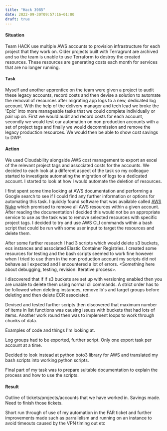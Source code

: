 ```yaml
---
title: "Hack 3985"
date: 2022-09-30T09:57:16+01:00
draft: true
---
```


#### Situation

Team HACK use multiple AWS accounts to provision infrastructure for each project that they work on. Older projects built with Terragrunt are archived and so the team is unable to use Terraform to destroy the created resources. These resources are generating costs each month for services that are no longer running.

#### Task

Myself and another apprentice on the team were given a project to audit these legacy accounts, record costs and then devise a solution to automate the removal of resources after migrating app logs to a new, dedicated log account. With the help of the delivery manager and tech lead we broke the 'Epic' into more manageable tasks that we could complete individually or pair up on. First we would audit and record costs for each account, secondly we would test our automation on non production accounts with a set of project tags and finally we would decommission and remove the legacy production resources. We would then be able to show cost savings to DWP.

#### Action

We used Cloudability alongside AWS cost management to export an excel of the relevant project tags and associated costs for the accounts.
We decided to each look at a different aspect of the task so my colleague started to investigate automating the migration of logs to a dedicated account. I started to look at how I would automate the deletion of resources.

I first spent some time looking at AWS documentation and performing a Google search to see if I could find any further information or options for automating this task. I quickly found software that was available called [AWS Nuke](https://github.com/rebuy-de/aws-nuke) which promised to remove all AWS resources within a given account. After reading the documentation I decided this would not be an appropriate service to use as the task was to remove selected resources with specific project tags. I decided to try and use AWS CLI commands within a bash script that could be run with some user input to target the resources and delete them.

After some further research I had 3 scripts which would delete s3 buckets, ecs instances and associated Elastic Container Registries. I created some resources for testing and the bash scripts seemed to work fine however when I tried to use them in the non production account my scripts did not behave as I expected and I encountered a lot of errors. <Something here about debugging, testing, revision. Iterative process>.

I discovered that if if s3 buckets are set up with versioning enabled then you are unable to delete them using normal cli commands. A strict order has to be followed when deleting instances, remove lb's and target groups before deleting and then delete ECR associated.

Devised and tested further scripts then discovered that maximum number of items in list functions was causing issues with buckets that had lots of items. Another work round then was to implement loops to work through chunks of data.

Examples of code and things I'm looking at.

Log groups had to be exported, further script. Only one export task per account at a time.

Decided to look instead at python boto3 library for AWS and translated my bash scripts into working python scripts.

Final part of my task was to prepare suitable documentation to explain the process and how to use the scripts.

#### Result

Outline of tickets/projects/accounts that we have worked in. Savings made. Need to finish those tickets.

Short run through of use of my automation in the FAR ticket and further improvements made such as parrallelism and running on an instance to avoid timeouts caused by the VPN timing out etc

